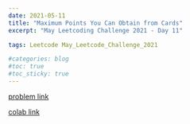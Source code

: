 ```yaml
---
date: 2021-05-11
title: "Maximum Points You Can Obtain from Cards"
excerpt: "May Leetcoding Challenge 2021 - Day 11"

tags: Leetcode May_Leetcode_Challenge_2021

#categories: blog
#toc: true
#toc_sticky: true
---
```




[problem link](https://leetcode.com/explore/challenge/card/may-leetcoding-challenge-2021/599/week-2-may-8th-may-14th/3739/)

[colab link](https://colab.research.google.com/drive/1mvCGrKLUC0aDEWQ3KpRKc0uTT0_Rpujm)
